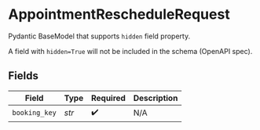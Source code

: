 # AppointmentRescheduleRequest

Pydantic BaseModel that supports `hidden` field property.

A field with `hidden=True` will not be included in the schema (OpenAPI spec).


## Fields

| Field              | Type               | Required           | Description        |
| ------------------ | ------------------ | ------------------ | ------------------ |
| `booking_key`      | *str*              | :heavy_check_mark: | N/A                |
